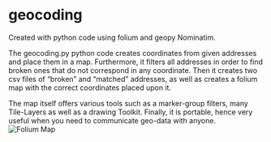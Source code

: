 # geocoding
Created with python code using folium and geopy Nominatim.

The geocoding.py python code creates coordinates from given addresses and place them in a map. Furthermore, it filters all addresses in order to find broken ones that do not correspond in any coordinate. Then it creates two csv files of “broken” and “matched” addresses, as well as creates a folium map with the correct coordinates placed upon it. 

The map itself offers various tools such as a marker-group filters, many Tile-Layers as well as a drawing Toolkit. Finally, it is portable, hence very useful when you need to communicate geo-data with anyone.
![Folium Map](https://user-images.githubusercontent.com/12499541/104648871-79aaa900-56bc-11eb-92ea-ceb98f317558.png)
